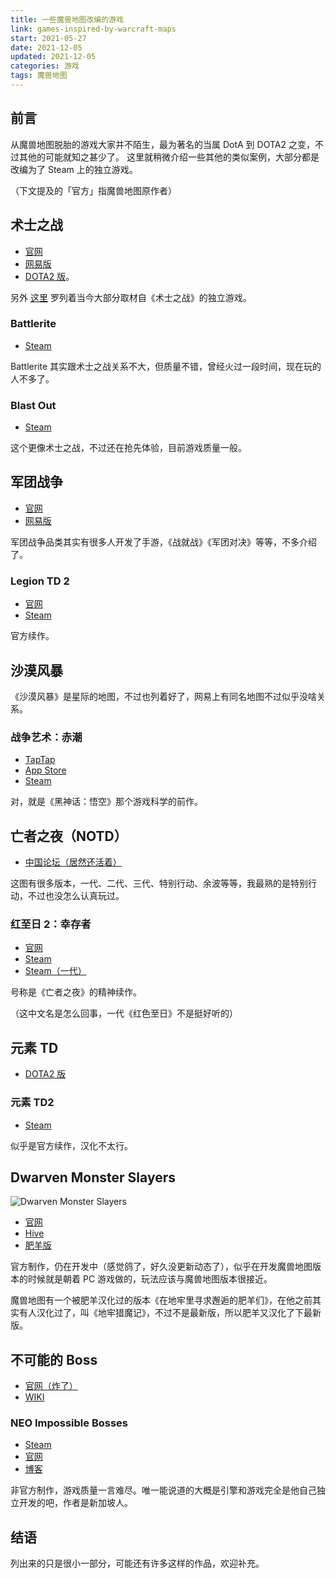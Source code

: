 ```yaml
---
title: 一些魔兽地图改编的游戏
link: games-inspired-by-warcraft-maps
start: 2021-05-27
date: 2021-12-05
updated: 2021-12-05
categories: 游戏
tags: 魔兽地图
---
```


## 前言

从魔兽地图脱胎的游戏大家并不陌生，最为著名的当属 DotA 到 DOTA2 之变，不过其他的可能就知之甚少了。
这里就稍微介绍一些其他的类似案例，大部分都是改编为了 Steam 上的独立游戏。

（下文提及的「官方」指魔兽地图原作者）

## 术士之战

- [官网](https://www.warlockbrawl.com/)
- [网易版](https://dz.blizzard.cn/rpgmaps/detail/2734)
- [DOTA2 版](https://steamcommunity.com/sharedfiles/filedetails/?id=296662770)。

另外 [这里](https://www.warlockbrawl.com/about/standalones.html) 罗列着当今大部分取材自《术士之战》的独立游戏。

### Battlerite

- [Steam](https://store.steampowered.com/app/504370/Battlerite/)

Battlerite 其实跟术士之战关系不大，但质量不错，曾经火过一段时间，现在玩的人不多了。

### Blast Out

- [Steam](https://store.steampowered.com/app/391530/Blast_Out/)

这个更像术士之战，不过还在抢先体验，目前游戏质量一般。

## 军团战争

- [官网](http://legiontd.com/map/)
- [网易版](https://dz.blizzard.cn/rpgmaps/detail/2929)

军团战争品类其实有很多人开发了手游，《战就战》《军团对决》等等，不多介绍了。

### Legion TD 2

- [官网](https://beta.legiontd2.com/)
- [Steam](https://store.steampowered.com/app/469600/Legion_TD_2__Multiplayer_Tower_Defense/)

官方续作。

## 沙漠风暴

《沙漠风暴》是星际的地图，不过也列着好了，网易上有同名地图不过似乎没啥关系。

### 战争艺术：赤潮

- [TapTap](https://www.taptap.com/app/57545)
- [App Store](https://apps.apple.com/cn/app/%E6%88%98%E4%BA%89%E8%89%BA%E6%9C%AF/id1216114260)
- [Steam](https://store.steampowered.com/app/558100/Art_of_War_Red_Tides/)

对，就是《黑神话：悟空》那个游戏科学的前作。

## 亡者之夜（NOTD）

- [中国论坛（居然还活着）](http://www.52night.com)

这图有很多版本，一代、二代、三代、特别行动、余波等等，我最熟的是特别行动，不过也没怎么认真玩过。

### 红至日 2：幸存者

- [官网](https://theredsolstice.com/)
- [Steam](https://store.steampowered.com/app/768520/Red_Solstice_2_Survivors__2)
- [Steam（一代）](https://store.steampowered.com/app/265590/The_Red_Solstice/)

号称是《亡者之夜》的精神续作。

（这中文名是怎么回事，一代《红色至日》不是挺好听的）

## 元素 TD

- [DOTA2 版](https://steamcommunity.com/sharedfiles/filedetails/?id=626780182)

### 元素 TD2

- [Steam](https://store.steampowered.com/app/1018830/Element_TD_2__Tower_Defense/)

似乎是官方续作，汉化不太行。

## Dwarven Monster Slayers

![Dwarven Monster Slayers](https://cf0.oss-cn-shanghai.aliyuncs.com/img/Dwarven_Monster_Slayers.jpg)

- [官网](http://www.dwarvenmonsterslayers.com/)
- [Hive](https://www.hiveworkshop.com/threads/dwarven-monster-slayers.246403/)
- [肥羊版](https://norpg.com/dt/fb/221/)

官方制作，仍在开发中（感觉鸽了，好久没更新动态了），似乎在开发魔兽地图版本的时候就是朝着 PC 游戏做的，玩法应该与魔兽地图版本很接近。

魔兽地图有一个被肥羊汉化过的版本《在地牢里寻求邂逅的肥羊们》，在他之前其实有人汉化过了，叫《地牢猎魔记》，不过不是最新版，所以肥羊又汉化了下最新版。

## 不可能的 Boss

- [官网（炸了）](http://www.impossiblebosses.com/)
- [WIKI](https://impossiblebosses.wikia.com/)

### NEO Impossible Bosses

- [Steam](https://store.steampowered.com/app/676580/NEO_Impossible_Bosses/)
- [官网](http://neoimpossiblebosses.coder-ddeng.com/)
- [博客](http://www.coder-ddeng.com/)

非官方制作，游戏质量一言难尽。唯一能说道的大概是引擎和游戏完全是他自己独立开发的吧，作者是新加坡人。

## 结语

列出来的只是很小一部分，可能还有许多这样的作品，欢迎补充。

